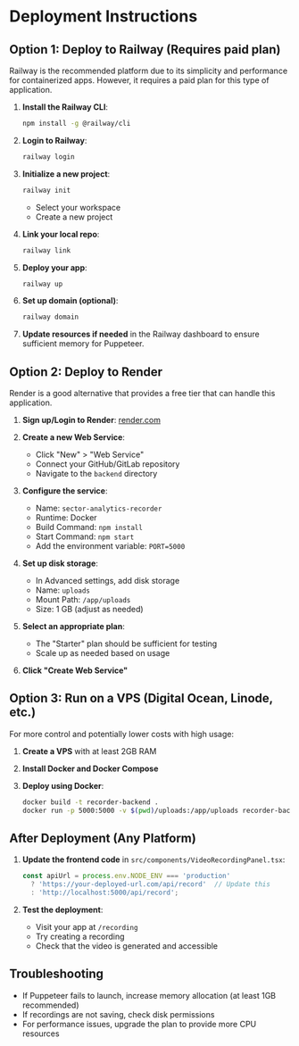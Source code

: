# Deployment Instructions

## Option 1: Deploy to Railway (Requires paid plan)

Railway is the recommended platform due to its simplicity and performance for containerized apps. However, it requires a paid plan for this type of application.

1. **Install the Railway CLI**:
   ```bash
   npm install -g @railway/cli
   ```

2. **Login to Railway**:
   ```bash
   railway login
   ```

3. **Initialize a new project**:
   ```bash
   railway init
   ```
   - Select your workspace
   - Create a new project

4. **Link your local repo**:
   ```bash
   railway link
   ```

5. **Deploy your app**:
   ```bash
   railway up
   ```

6. **Set up domain (optional)**:
   ```bash
   railway domain
   ```

7. **Update resources if needed** in the Railway dashboard to ensure sufficient memory for Puppeteer.

## Option 2: Deploy to Render

Render is a good alternative that provides a free tier that can handle this application.

1. **Sign up/Login to Render**: [render.com](https://render.com)

2. **Create a new Web Service**:
   - Click "New" > "Web Service"
   - Connect your GitHub/GitLab repository
   - Navigate to the `backend` directory

3. **Configure the service**:
   - Name: `sector-analytics-recorder`
   - Runtime: Docker
   - Build Command: `npm install`
   - Start Command: `npm start`
   - Add the environment variable: `PORT=5000`

4. **Set up disk storage**:
   - In Advanced settings, add disk storage
   - Name: `uploads`
   - Mount Path: `/app/uploads`
   - Size: 1 GB (adjust as needed)

5. **Select an appropriate plan**: 
   - The "Starter" plan should be sufficient for testing
   - Scale up as needed based on usage

6. **Click "Create Web Service"**

## Option 3: Run on a VPS (Digital Ocean, Linode, etc.)

For more control and potentially lower costs with high usage:

1. **Create a VPS** with at least 2GB RAM

2. **Install Docker and Docker Compose**

3. **Deploy using Docker**:
   ```bash
   docker build -t recorder-backend .
   docker run -p 5000:5000 -v $(pwd)/uploads:/app/uploads recorder-backend
   ```

## After Deployment (Any Platform)

1. **Update the frontend code** in `src/components/VideoRecordingPanel.tsx`:
   ```typescript
   const apiUrl = process.env.NODE_ENV === 'production' 
     ? 'https://your-deployed-url.com/api/record'  // Update this
     : 'http://localhost:5000/api/record';
   ```

2. **Test the deployment**:
   - Visit your app at `/recording`
   - Try creating a recording
   - Check that the video is generated and accessible

## Troubleshooting

- If Puppeteer fails to launch, increase memory allocation (at least 1GB recommended)
- If recordings are not saving, check disk permissions
- For performance issues, upgrade the plan to provide more CPU resources 